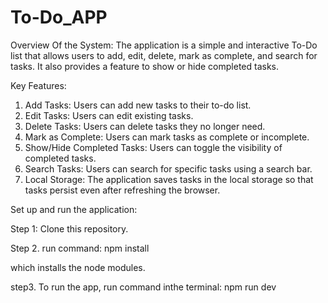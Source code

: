 # To-Do_APP

Overview Of the System:
The application is a simple and interactive To-Do list that allows users to add, edit, delete, mark as complete, and search for tasks. It also provides a feature to show or hide completed tasks.

Key Features:
1. Add Tasks: Users can add new tasks to their to-do list.
2. Edit Tasks: Users can edit existing tasks.
3. Delete Tasks: Users can delete tasks they no longer need.
4. Mark as Complete: Users can mark tasks as complete or incomplete.
5. Show/Hide Completed Tasks: Users can toggle the visibility of completed tasks.
6. Search Tasks: Users can search for specific tasks using a search bar.
7. Local Storage: The application saves tasks in the local storage so that tasks persist even after refreshing the browser.


Set up and run the application:

Step 1: Clone this repository.

Step 2. run command:
        npm install

which installs the node modules.

step3. To run the app, run command inthe terminal: 
       npm run dev
